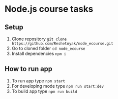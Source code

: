 # Node.js course tasks

## Setup

1. Clone repository `git clone https://github.com/Reshetnyak/node_ecourse.git`
2. Go to cloned folder `cd node_ecourse`
3. Install dependencies `npm i`

## How to run app

1. To run app type `npm start`
2. For developing mode type `npm run start:dev`
3. To build app type `npm run build`
